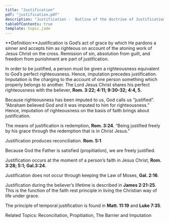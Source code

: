 ```yaml
---
title: "Justification"
pdf: "justification.pdf"
description: "Justification -  Outline of the doctrine of Justification."
tableOfContents: true
template: topic.jade
---
```


**Definition:**Justification is God’s act of grace by which He pardons a
sinner and accepts him as righteous on account of the atoning work of
Jesus Christ on the cross. Remission of sin, absolution from guilt, and
freedom from punishment are part of justification.

In order to be justified, a person must be given a righteousness
equivalent to God’s perfect righteousness. Hence, imputation precedes
justification. Imputation is the charging to the account of one person
something which properly belongs to another. The Lord Jesus Christ
shares his perfect righteousness with the believer, **Rom. 3:22; 4:11;
9:30-32; 4:4, 5.**

Because righteousness has been imputed to us, God calls us “justified”.
“Abraham believed God and it was imputed to him for righteousness.”
Hence, imputation of righteousness on the basis of faith brings about
justification.

The means of justification is redemption, **Rom. 3:24**. “Being
justified freely by his grace through the redemption that is in Christ
Jesus.”

Justification produces reconciliation. **Rom. 5:1**

Because God the Father is satisfied (propitiation), we are freely
justified.

Justification occurs at the moment of a person’s faith in Jesus Christ,
**Rom. 3:28; 5:1; Gal.3:24.**

Justification does not occur through keeping the Law of Moses, **Gal.
2:16**.

Justification during the believer’s lifetime is described in **James
2:21-25**. This is the function of the faith rest principle in living
the Christian way of life under grace.

The principle of temporal justification is found in **Matt. 11:19** and
**Luke 7:35**.

Related Topics: Reconciliation, Propitiation, The Barrier and Imputation


